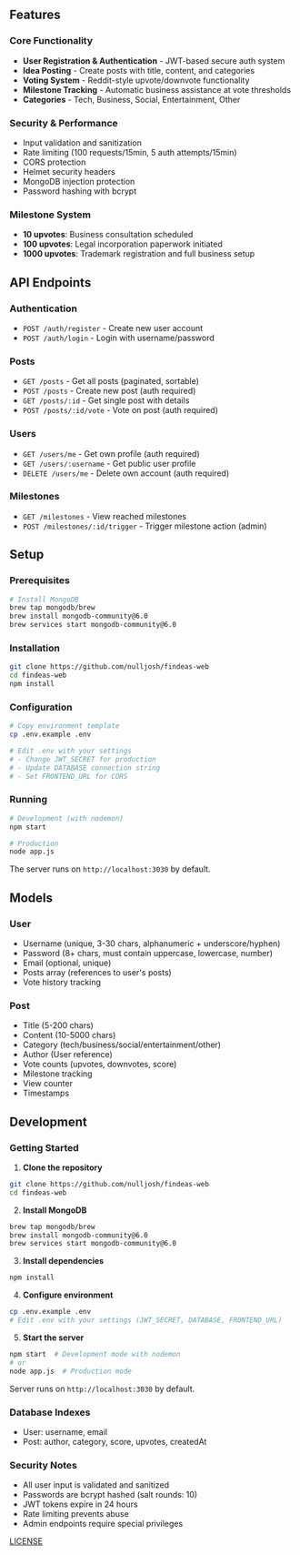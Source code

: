 ## Features

### Core Functionality
- **User Registration & Authentication** - JWT-based secure auth system
- **Idea Posting** - Create posts with title, content, and categories
- **Voting System** - Reddit-style upvote/downvote functionality
- **Milestone Tracking** - Automatic business assistance at vote thresholds
- **Categories** - Tech, Business, Social, Entertainment, Other

### Security & Performance
- Input validation and sanitization
- Rate limiting (100 requests/15min, 5 auth attempts/15min)
- CORS protection
- Helmet security headers
- MongoDB injection protection
- Password hashing with bcrypt

### Milestone System
- **10 upvotes**: Business consultation scheduled
- **100 upvotes**: Legal incorporation paperwork initiated  
- **1000 upvotes**: Trademark registration and full business setup

## API Endpoints

### Authentication
- `POST /auth/register` - Create new user account
- `POST /auth/login` - Login with username/password

### Posts
- `GET /posts` - Get all posts (paginated, sortable)
- `POST /posts` - Create new post (auth required)
- `GET /posts/:id` - Get single post with details
- `POST /posts/:id/vote` - Vote on post (auth required)

### Users
- `GET /users/me` - Get own profile (auth required)
- `GET /users/:username` - Get public user profile
- `DELETE /users/me` - Delete own account (auth required)

### Milestones
- `GET /milestones` - View reached milestones
- `POST /milestones/:id/trigger` - Trigger milestone action (admin)

## Setup

### Prerequisites
```bash
# Install MongoDB
brew tap mongodb/brew
brew install mongodb-community@6.0
brew services start mongodb-community@6.0
```

### Installation
```bash
git clone https://github.com/nulljosh/findeas-web
cd findeas-web
npm install
```

### Configuration
```bash
# Copy environment template
cp .env.example .env

# Edit .env with your settings
# - Change JWT_SECRET for production
# - Update DATABASE connection string
# - Set FRONTEND_URL for CORS
```

### Running
```bash
# Development (with nodemon)
npm start

# Production
node app.js
```

The server runs on `http://localhost:3030` by default.

## Models

### User
- Username (unique, 3-30 chars, alphanumeric + underscore/hyphen)
- Password (8+ chars, must contain uppercase, lowercase, number)
- Email (optional, unique)
- Posts array (references to user's posts)
- Vote history tracking

### Post
- Title (5-200 chars)
- Content (10-5000 chars)  
- Category (tech/business/social/entertainment/other)
- Author (User reference)
- Vote counts (upvotes, downvotes, score)
- Milestone tracking
- View counter
- Timestamps

## Development

### Getting Started

1. **Clone the repository**
```bash
git clone https://github.com/nulljosh/findeas-web
cd findeas-web
```

2. **Install MongoDB**
```bash
brew tap mongodb/brew
brew install mongodb-community@6.0
brew services start mongodb-community@6.0
```

3. **Install dependencies**
```bash
npm install
```

4. **Configure environment**
```bash
cp .env.example .env
# Edit .env with your settings (JWT_SECRET, DATABASE, FRONTEND_URL)
```

5. **Start the server**
```bash
npm start  # Development mode with nodemon
# or
node app.js  # Production mode
```

Server runs on `http://localhost:3030` by default.

### Database Indexes
- User: username, email
- Post: author, category, score, upvotes, createdAt

### Security Notes
- All user input is validated and sanitized
- Passwords are bcrypt hashed (salt rounds: 10)
- JWT tokens expire in 24 hours
- Rate limiting prevents abuse
- Admin endpoints require special privileges

[LICENSE](LICENSE)
